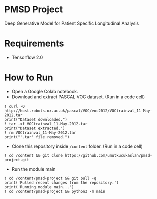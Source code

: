 # PMSD Project
Deep Generative Model for Patient Specific Longitudinal Analysis

# Requirements
* Tensorflow 2.0

# How to Run
* Open a Google Colab notebook. 
* Download and extract PASCAL VOC dataset. (Run in a code cell)
```
! curl -O http://host.robots.ox.ac.uk/pascal/VOC/voc2012/VOCtrainval_11-May-2012.tar  
print("Dataset downloaded.")
! tar -xf VOCtrainval_11-May-2012.tar
print("Dataset extracted.")
! rm VOCtrainval_11-May-2012.tar
print("'.tar' file removed.")
```
* Clone this repository inside `/content` folder. (Run in a code cell)
```
! cd /content && git clone https://github.com/umutkucukaslan/pmsd-project.git
```
* Run the module main
```
! cd /content/pmsd-project && git pull -q
print('Pulled recent changes from the repository.')
print('Running module main...')
! cd /content/pmsd-project && python3 -m main
```